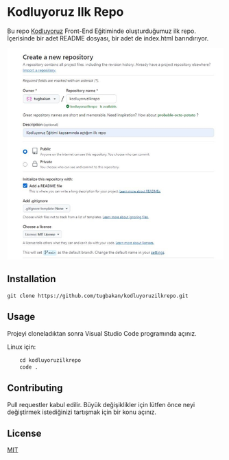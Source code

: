 # **Kodluyoruz Ilk Repo**

Bu repo [Kodluyoruz](https://www.patika.dev/) Front-End Eğitiminde oluşturduğumuz ilk repo. İçerisinde bir adet
README dosyası, bir adet de index.html barındırıyor.

![PROJEMIN RESMI](https://github.com/tugbakan/kodluyoruzilkrepo/blob/main/projeresmi.JPG)

## **Installation** 

` git clone https://github.com/tugbakan/kodluyoruzilkrepo.git `

## **Usage** ##
Projeyi cloneladıktan sonra Visual Studio Code programında açınız.

Linux için:

``` 
    cd kodluyoruzilkrepo
    code . 
```

## **Contributing** ##

Pull requestler kabul edilir. Büyük değişiklikler için lütfen önce neyi değiştirmek 
istediğinizi tartışmak için bir konu açınız.

## **License** ##

[MIT](https://choosealicense.com/licenses/mit/)


 


